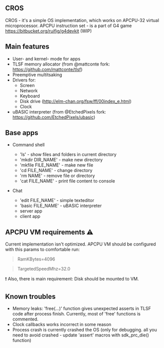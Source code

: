 ## CROS

CROS - it's a simple OS implementation, which works on APCPU-32 virtual microprocessor. 
APCPU instruction set - is a part of G4 game https://bitbucket.org/ruifig/g4devkit (WIP)

## Main features
* User- and kernel- mode for apps
* TLSF memory allocator (from @mattconte fork: https://github.com/mattconte/tlsf)
* Preemptive multitsaking
* Drivers for:
    * Screen
    * Network
    * Keyboard
    * Disk drive (http://elm-chan.org/fsw/ff/00index_e.html)
    * Clock
* uBASIC interpreter (from @EtchedPixels fork: https://github.com/EtchedPixels/ubasic)
    
## Base apps
* Command shell
    * 'ls' - show files and folders in current directory
    * 'mkdir DIR_NAME' - make new directory
    * 'mkfile FILE_NAME' - make new file
    * 'cd FILE_NAME' - change directory
    * 'rm NAME' - remove file or directory
    * 'cat FILE_NAME' - print file content to console

* Chat
	* 'edit FILE_NAME' - simple texteditor
	* 'basic FILE_NAME' - uBASIC interpreter
    * server app
    * client app
    
## APCPU VM requirements :warning:
Current implementation isn't optimized. APCPU VM should be configured with this params to comfortable run: 
> RamKBytes=4096

> TargetedSpeedMhz=32.0

:exclamation: Also, there is main requirement: Disk should be mounted to VM.

## Known troubles
* Memory leaks: 'free(...)' function gives unexpected asserts in TLSF code after process finish. Currently, most of 'free' functions is commented.
* Clock callbacks works incorrect in some reason
* Process crash is currently crashed the OS (only for debugging. all you need to avoid crashed - update 'assert' macros with sdk_prc_die() function)
